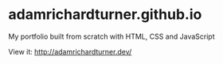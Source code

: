 # adamrichardturner.github.io
My portfolio built from scratch with HTML, CSS and JavaScript

View it: http://adamrichardturner.dev/
